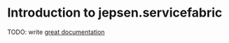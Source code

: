 # Introduction to jepsen.servicefabric

TODO: write [great documentation](http://jacobian.org/writing/what-to-write/)
